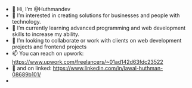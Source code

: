 - 👋 Hi, I’m @Huthmandev
- 👀 I’m interested in creating solutions for businesses and people with technology.
- 🌱 I’m currently learning advanced programming and web development skills to increase my ability.
- 💞️ I’m looking to collaborate or work with clients on web development projects and frontend projects
- 📫 You can reach on upwork: https://www.upwork.com/freelancers/~01ad142d63fdc23522 
- 📝 and on linked: https://www.linkedin.com/in/lawal-huthman-08689b101/
- 

<!---
Huthmandev/Huthmandev is a ✨ special ✨ repository because its `README.md` (this file) appears on your GitHub profile.
You can click the Preview link to take a look at your changes.
--->
